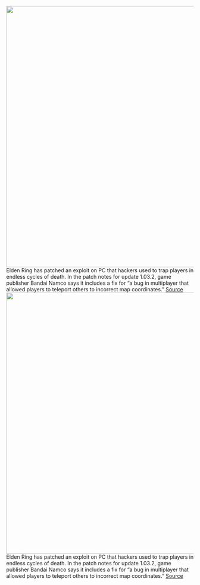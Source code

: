 <img src='https://cdn.vox-cdn.com/thumbor/8KZ81EBxEhhzm2_ltPnnWY9qJrk=/0x0:1920x1280/1200x800/filters:focal(722x507:1028x813)/cdn.vox-cdn.com/uploads/chorus_image/image/70663687/elden_ring_1.0.jpg' width='700px' /><br/>
Elden Ring has patched an exploit on PC that hackers used to trap players in endless cycles of death. In the patch notes for update 1.03.2, game publisher Bandai Namco says it includes a fix for “a bug in multiplayer that allowed players to teleport others to incorrect map coordinates.”
<a href='https://www.theverge.com/2022/3/23/22993443/elden-rings-update-patches-infinite-death-loop-hack-pc'> Source <a/><img src='https://cdn.vox-cdn.com/thumbor/8KZ81EBxEhhzm2_ltPnnWY9qJrk=/0x0:1920x1280/1200x800/filters:focal(722x507:1028x813)/cdn.vox-cdn.com/uploads/chorus_image/image/70663687/elden_ring_1.0.jpg' width='700px' /><br/>
Elden Ring has patched an exploit on PC that hackers used to trap players in endless cycles of death. In the patch notes for update 1.03.2, game publisher Bandai Namco says it includes a fix for “a bug in multiplayer that allowed players to teleport others to incorrect map coordinates.”
<a href='https://www.theverge.com/2022/3/23/22993443/elden-rings-update-patches-infinite-death-loop-hack-pc'> Source <a/>